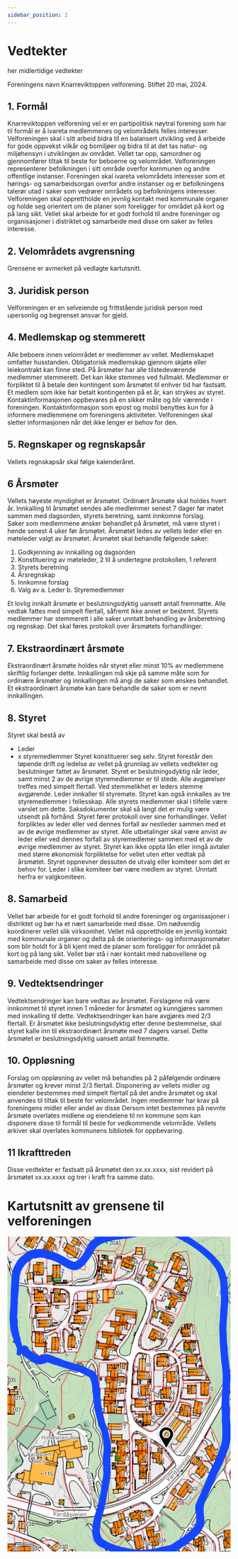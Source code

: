 ```yaml
---
sidebar_position: 2
---
```


# Vedtekter
her midlertidige vedtekter

Foreningens navn Knarreviktoppen velforening.
Stiftet 20 mai, 2024.
## 1.	Formål
Knarreviktoppen velforening vel er en partipolitisk nøytral forening som har til formål er å ivareta medlemmenes og velområdets felles interesser.  
Velforeningen skal i sitt arbeid bidra til en balansert utvikling ved å arbeide for gode oppvekst vilkår og bomiljøer og bidra til at det tas natur- og miljøhensyn i utviklingen av området.
Vellet tar opp, samordner og gjennomfører tiltak til beste for beboerne og velområdet.
Velforeningen representerer befolkningen i sitt område overfor kommunen og andre offentlige instanser. Foreningen skal ivareta velområdets interesser som et hørings- og samarbeidsorgan overfor andre instanser og er befolkningens talerør utad i saker som vedrører områdets og befolkningens interesser.
Velforeningen skal opprettholde en jevnlig kontakt med kommunale organer og holde seg orientert om de planer som foreligger for området på kort og på lang sikt.
Vellet skal arbeide for et godt forhold til andre foreninger og organisasjoner i distriktet og samarbeide med disse om saker av felles interesse.  


## 2.	Velområdets avgrensning
Grensene er avmerket på vedlagte kartutsnitt.	 
	
## 3.	Juridisk person
Velforeningen er en selveiende og frittstående juridisk person med upersonlig og begrenset ansvar for gjeld.

## 4.	Medlemskap og stemmerett
Alle beboere innen velområdet er medlemmer av vellet. Medlemskapet omfatter husstanden.
Obligatorisk medlemskap gjennom skjøte eller leiekontrakt kan finne sted.
På årsmøter har alle tilstedeværende medlemmer stemmerett.  Det kan ikke stemmes ved fullmakt.
Medlemmer er forpliktet til å betale den kontingent som årsmøtet til enhver tid har fastsatt.  Et medlem som ikke har betalt kontingenten på et år, kan strykes av styret.
Kontaktinformasjonen oppbevares på en sikker måte og blir værende i foreningen. Kontaktinformasjon som epost og mobil benyttes kun for å informere medlemmene om foreningens aktiviteter. Velforeningen skal sletter informasjonen når det ikke lenger er behov for den.

## 5.	Regnskaper og regnskapsår
Vellets regnskapsår skal følge kalenderåret.

## 6	Årsmøter
Vellets høyeste myndighet er årsmøtet.  Ordinært årsmøte skal holdes hvert år. Innkalling til årsmøtet sendes alle medlemmer senest 7 dager før møtet sammen med dagsorden, styrets beretning, samt innkomne forslag.  
Saker som medlemmene ønsker behandlet på årsmøtet, må være styret i hende senest 4 uker før årsmøtet.
Årsmøtet ledes av vellets leder eller en møteleder valgt av årsmøtet.
Årsmøtet skal behandle følgende saker:
1.	Godkjenning av innkalling og dagsorden
2.	Konstituering av møteleder, 2 til å undertegne protokollen, 1 referent
3.	Styrets beretning
4.	Årsregnskap
5.	Innkomne forslag
6.	Valg av
a.	Leder
b.	Styremedlemmer

Et lovlig innkalt årsmøte er beslutningsdyktig uansett antall fremmøtte. Alle vedtak fattes med simpelt flertall, såfremt ikke annet er bestemt. Styrets medlemmer har stemmerett i alle saker unntatt behandling av årsberetning og regnskap. Det skal føres protokoll over årsmøtets forhandlinger.

## 7.	Ekstraordinært årsmøte
Ekstraordinært årsmøte holdes når styret eller minst 10% av medlemmene skriftlig forlanger dette. Innkallingen må skje på samme måte som for ordinære årsmøter og innkallingen må angi de saker som ønskes behandlet. Et ekstraordinært årsmøte kan bare behandle de saker som er nevnt innkallingen.

## 8.	Styret
Styret skal bestå av
-	Leder
-	x styremedlemmer 
Styret konstituerer seg selv.
Styret forestår den løpende drift og ledelse av vellet på grunnlag av vellets vedtekter og beslutninger fattet av årsmøtet. 
Styret er beslutningsdyktig når leder, samt minst 2 av de øvrige styremedlemmer er til stede.  Alle avgjørelser treffes med simpelt flertall.  Ved stemmelikhet er leders stemme avgjørende.
Leder innkaller til styremøte. Styret kan også innkalles av tre styremedlemmer i fellesskap.  Alle styrets medlemmer skal i tilfelle være varslet om dette.  Saksdokumenter skal så langt det er mulig være utsendt på forhånd. Styret fører protokoll over sine forhandlinger.
Vellet forpliktes av leder eller ved dennes forfall av nestleder sammen med et av de øvrige medlemmer av styret.  Alle utbetalinger skal være anvist av leder eller ved dennes forfall av styremedlemer sammen med et av de øvrige medlemmer av styret.
Styret kan ikke oppta lån eller inngå avtaler med større økonomisk forpliktelse for vellet uten etter vedtak på årsmøtet.
Styret oppnevner dessuten de utvalg eller komiteer som det er behov for.  Leder i slike komiteer bør være medlem av styret.  Unntatt herfra er valgkomiteen.


## 8.	Samarbeid
Vellet bør arbeide for et godt forhold til andre foreninger og organisasjoner i distriktet og bør ha et nært samarbeide med disse.  Om nødvendig koordinerer vellet slik virksomhet.
Vellet må opprettholde en jevnlig kontakt med kommunale organer og delta på de orienterings- og informasjonsmøter som blir holdt for å bli kjent med de planer som foreligger for området på kort og på lang sikt.
Vellet bør stå i nær kontakt med nabovellene og samarbeide med disse om saker av felles interesse.  

## 9.	Vedtektsendringer
Vedtektsendringer kan bare vedtas av årsmøtet.  Forslagene må være innkommet til styret innen 1 måneder for årsmøtet og kunngjøres sammen med innkalling til dette.
Vedtektsendringer kan bare avgjøres med 2/3 flertall.  Er årsmøtet ikke beslutningsdyktig etter denne bestemmelse, skal styret kalle inn til ekstraordinært årsmøte med 7 dagers varsel.  Dette årsmøtet er beslutningsdyktig uansett antall fremmøtte.

## 10.	Oppløsning
Forslag om oppløsning av vellet må behandles på 2 påfølgende ordinære årsmøter og krever minst 2/3 flertall.
Disponering av vellets midler og eiendeler bestemmes med simpelt flertall på det andre årsmøtet og skal anvendes til tiltak til beste for velområdet.
Ingen medlemmer har krav på foreningens midler eller andel av disse 
Dersom intet bestemmes på nevnte årsmøte overlates midlene og eiendelene til nn kommune som kan disponere disse til formål til beste for vedkommende velområde.
Vellets arkiver skal overlates kommunens bibliotek for oppbevaring.

## 11	Ikrafttreden
Disse vedtekter er fastsatt på årsmøtet den xx.xx.xxxx, 
sist revidert på årsmøtet xx.xx.xxxx og trer i kraft fra samme dato. 



# Kartutsnitt av grensene til velforeningen
<img src="/img/kartutsnitt-knarreviktoppen-velforening.png" /> 
